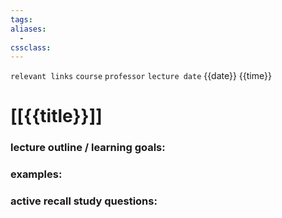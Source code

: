 ```yaml
---
tags: 
aliases: 
  - 
cssclass: 
---
```

`relevant links`
`course`
`professor`
`lecture date` {{date}} {{time}}

 # [[{{title}}]]

### lecture outline / learning goals:

### examples:

### active recall study questions: